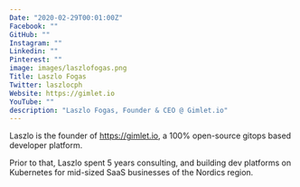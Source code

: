 ```yaml
---
Date: "2020-02-29T00:01:00Z"
Facebook: ""
GitHub: ""
Instagram: ""
Linkedin: ""
Pinterest: ""
image: images/laszlofogas.png
Title: Laszlo Fogas
Twitter: laszlocph
Website: https://gimlet.io
YouTube: ""
description: "Laszlo Fogas, Founder & CEO @ Gimlet.io"
---
```

Laszlo is the founder of https://gimlet.io, a 100% open-source gitops based developer platform.

Prior to that, Laszlo spent 5 years consulting, and building dev platforms on Kubernetes for mid-sized SaaS businesses of the Nordics region.